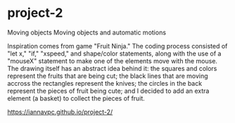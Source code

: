 # project-2
Moving objects 
Moving objects and automatic motions 

Inspiration comes from game "Fruit Ninja."
The coding process consisted of "let x," "if," "xspeed," and shape/color statements, along with the use of a "mouseX" statement to make one of the elements move with the mouse. 
The drawing itself has an abstract idea behind it: the squares and colors represent the fruits that are being cut; the black lines that are moving accross the rectangles represent the knives; the circles in the back represent the pieces of fruit being cute; and I decided to add an extra element (a basket) to collect the pieces of fruit.

https://iannavpc.github.io/project-2/
